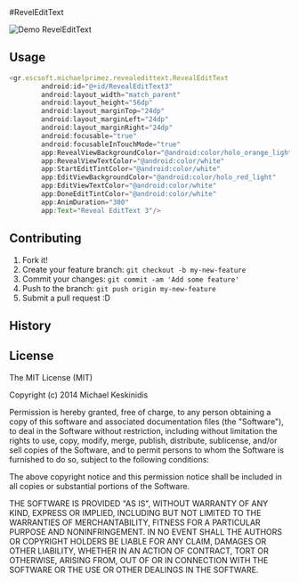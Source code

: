 <snippet>
#RevelEditText

![Demo RevelEditText](https://j.gifs.com/66xXKL.gif)

## Usage

```js
<gr.escsoft.michaelprimez.revealedittext.RevealEditText
        android:id="@+id/RevealEditText3"
        android:layout_width="match_parent"
        android:layout_height="56dp"
        android:layout_marginTop="24dp"
        android:layout_marginLeft="24dp"
        android:layout_marginRight="24dp"
        android:focusable="true"
        android:focusableInTouchMode="true"
        app:RevealViewBackgroundColor="@android:color/holo_orange_light"
        app:RevealViewTextColor="@android:color/white"
        app:StartEditTintColor="@android:color/white"
        app:EditViewBackgroundColor="@android:color/holo_red_light"
        app:EditViewTextColor="@android:color/white"
        app:DoneEditTintColor="@android:color/white"
        app:AnimDuration="300"
        app:Text="Reveal EditText 3"/>
```

## Contributing
1. Fork it!
2. Create your feature branch: `git checkout -b my-new-feature`
3. Commit your changes: `git commit -am 'Add some feature'`
4. Push to the branch: `git push origin my-new-feature`
5. Submit a pull request :D
## History

## License

The MIT License (MIT)

Copyright (c) 2014 Michael Keskinidis

Permission is hereby granted, free of charge, to any person obtaining a copy
of this software and associated documentation files (the "Software"), to deal
in the Software without restriction, including without limitation the rights
to use, copy, modify, merge, publish, distribute, sublicense, and/or sell
copies of the Software, and to permit persons to whom the Software is
furnished to do so, subject to the following conditions:

The above copyright notice and this permission notice shall be included in all
copies or substantial portions of the Software.

THE SOFTWARE IS PROVIDED "AS IS", WITHOUT WARRANTY OF ANY KIND, EXPRESS OR
IMPLIED, INCLUDING BUT NOT LIMITED TO THE WARRANTIES OF MERCHANTABILITY,
FITNESS FOR A PARTICULAR PURPOSE AND NONINFRINGEMENT. IN NO EVENT SHALL THE
AUTHORS OR COPYRIGHT HOLDERS BE LIABLE FOR ANY CLAIM, DAMAGES OR OTHER
LIABILITY, WHETHER IN AN ACTION OF CONTRACT, TORT OR OTHERWISE, ARISING FROM,
OUT OF OR IN CONNECTION WITH THE SOFTWARE OR THE USE OR OTHER DEALINGS IN THE
SOFTWARE.
</snippet>
